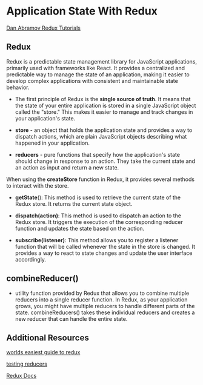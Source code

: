 # Application State With Redux

[Dan Abramov Redux Tutorials](https://egghead.io/courses/fundamentals-of-redux-course-from-dan-abramov-bd5cc867)

## Redux

Redux is a predictable state management library for JavaScript applications, primarily used with frameworks like React. It provides a centralized and predictable way to manage the state of an application, making it easier to develop complex applications with consistent and maintainable state behavior.

- The first principle of Redux is the **single source of truth**. It means that the state of your entire application is stored in a single JavaScript object called the "store." This makes it easier to manage and track changes in your application's state.

- **store** - an object that holds the application state and provides a way to dispatch actions, which are plain JavaScript objects describing what happened in your application.

- **reducers** - pure functions that specify how the application's state should change in response to an action. They take the current state and an action as input and return a new state.

When using the **createStore** function in Redux, it provides several methods to interact with the store.

- **getState**(): This method is used to retrieve the current state of the Redux store. It returns the current state object.

- **dispatch(action)**: This method is used to dispatch an action to the Redux store. It triggers the execution of the corresponding reducer function and updates the state based on the action.

- **subscribe(listener)**: This method allows you to register a listener function that will be called whenever the state in the store is changed. It provides a way to react to state changes and update the user interface accordingly.

## combineReducer()

- utility function provided by Redux that allows you to combine multiple reducers into a single reducer function. In Redux, as your application grows, you might have multiple reducers to handle different parts of the state. combineReducers() takes these individual reducers and creates a new reducer that can handle the entire state.

## Additional Resources

[worlds easiest guide to redux](https://www.freecodecamp.org/news/understanding-redux-the-worlds-easiest-guide-to-beginning-redux-c695f45546f6)

[testing reducers](https://medium.com/@netxm/testing-redux-reducers-with-jest-6653abbfe3e1)

[Redux Docs](https://redux.js.org/)
